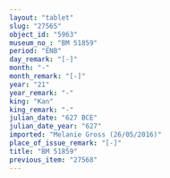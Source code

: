 ```yaml
---
layout: "tablet"
slug: "27565"
object_id: "5963"
museum_no_: "BM 51859"
period: "ENB"
day_remark: "[-]"
month: "-"
month_remark: "[-]"
year: "21"
year_remark: "-"
king: "Kan"
king_remark: "-"
julian_date: "627 BCE"
julian_date_year: "627"
imported: "Melanie Gross (26/05/2016)"
place_of_issue_remark: "[-]"
title: "BM 51859"
previous_item: "27568"
---
```

